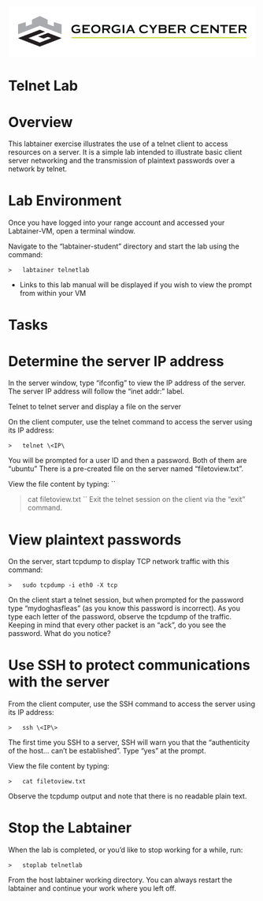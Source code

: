 ![](media/b80e0eacca6dad9d42b5dc3545946591.png)

Telnet Lab
=================================

Overview
========

This labtainer exercise illustrates the use of a telnet client to access
resources on a server. It is a simple lab intended to illustrate basic client
server networking and the transmission of plaintext passwords over a network by
telnet.

Lab Environment
===============

Once you have logged into your range account and accessed your Labtainer-VM,
open a terminal window.

Navigate to the “labtainer-student” directory and start the lab using the
command:

~~~~~~~~~~~~~~~~~~~~~~~~~~~~~~~~~~~~~~~~~~~~~~~~~~~~~~~~~~~~~~~~~~~~~~~~~~~~~~~~
>   labtainer telnetlab
~~~~~~~~~~~~~~~~~~~~~~~~~~~~~~~~~~~~~~~~~~~~~~~~~~~~~~~~~~~~~~~~~~~~~~~~~~~~~~~~

-   Links to this lab manual will be displayed if you wish to view the prompt
    from within your VM

Tasks
=====

Determine the server IP address
=====

In the server window, type “ifconfig” to view the IP address of the server. The
server IP address will follow the “inet addr:” label.

Telnet to telnet server and display a file on the server

On the client computer, use the telnet command to access the server using its IP
address:

```
>   telnet \<IP\
```

You will be prompted for a user ID and then a password. Both of them are
“ubuntu” There is a pre-created file on the server named “filetoview.txt”.

View the file content by typing:
``
>   cat filetoview.txt
``
Exit the telnet session on the client via the “exit” command.

View plaintext passwords
=====

On the server, start tcpdump to display TCP network traffic with this command:
```
>   sudo tcpdump -i eth0 -X tcp
```
On the client start a telnet session, but when prompted for the password type
“mydoghasfleas” (as you know this password is incorrect). As you type each
letter of the password, observe the tcpdump of the traffic. Keeping in mind that
every other packet is an “ack”, do you see the password. What do you notice?

Use SSH to protect communications with the server
=====

From the client computer, use the SSH command to access the server using its IP
address:
```
>   ssh \<IP\>
```
The first time you SSH to a server, SSH will warn you that the “authenticity of
the host… can’t be established”. Type “yes” at the prompt.

View the file content by typing:
```
>   cat filetoview.txt
```

Observe the tcpdump output and note that there is no readable plain text.

Stop the Labtainer
==================

When the lab is completed, or you’d like to stop working for a while, run:
```
>   stoplab telnetlab
```
From the host labtainer working directory. You can always restart the labtainer
and continue your work where you left off. 
